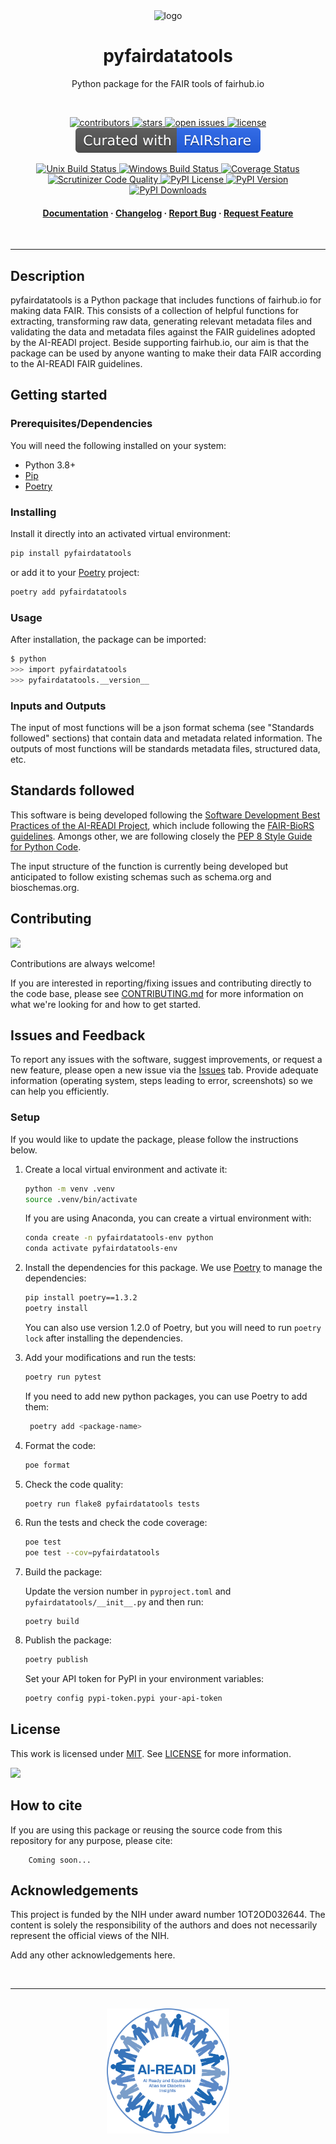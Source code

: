 <div align="center">

<img src="https://freesvg.org/img/1653682897science-svgrepo-com.png" alt="logo" width="200" height="auto" />

<br />

<h1>pyfairdatatools</h1>

<p>
Python package for the FAIR tools of fairhub.io
</p>

<br />

<p>
  <a href="https://github.com/AI-READI/pyfairdatatools/graphs/contributors">
    <img src="https://img.shields.io/github/contributors/AI-READI/pyfairdatatools.svg?style=flat-square" alt="contributors" />
  </a>
  <a href="https://github.com/AI-READI/pyfairdatatools/stargazers">
    <img src="https://img.shields.io/github/stars/AI-READI/pyfairdatatools.svg?style=flat-square" alt="stars" />
  </a>
  <a href="https://github.com/AI-READI/pyfairdatatools/issues/">
    <img src="https://img.shields.io/github/issues/AI-READI/pyfairdatatools.svg?style=flat-square" alt="open issues" />
  </a>
  <a href="https://github.com/AI-READI/pyfairdatatools/blob/main/LICENSE">
    <img src="https://img.shields.io/github/license/AI-READI/pyfairdatatools.svg?style=flat-square" alt="license" />
  </a>
  <a href="https://fairdataihub.org/fairshare">
    <img src="https://raw.githubusercontent.com/fairdataihub/FAIRshare/main/badge.svg" alt="Curated with FAIRshare" />
  </a>
</p>
<p>
  <a href="https://github.com/AI-READI/pyfairdatatools/actions">
    <img src="https://img.shields.io/github/actions/workflow/status/AI-READI/pyfairdatatools/main.yml?branch=main&label=linux" alt="Unix Build Status" />
  </a>
  <a href="https://ci.appveyor.com/project/AI-READI/pyfairdatatools">
    <img src="https://img.shields.io/appveyor/ci/AI-READI/pyfairdatatools.svg?label=windows" alt="Windows Build Status" />
  </a>
  <a href="https://codecov.io/gh/AI-READI/pyfairdatatools">
    <img src="https://img.shields.io/codecov/c/gh/AI-READI/pyfairdatatools" alt="Coverage Status" />
  </a>
  <a href="https://scrutinizer-ci.com/g/AI-READI/pyfairdatatools">
    <img src="https://img.shields.io/scrutinizer/g/AI-READI/pyfairdatatools.svg" alt="Scrutinizer Code Quality" />
  </a>
  <a href="https://pypi.org/project/pyfairdatatools">
    <img src="https://img.shields.io/pypi/l/pyfairdatatools.svg" alt="PyPI License" />
  </a>
  <a href="https://pypi.org/project/pyfairdatatools">
    <img src="https://img.shields.io/pypi/v/pyfairdatatools.svg" alt="PyPI Version" />
  </a>
  <a href="https://pypistats.org/packages/pyfairdatatools">
    <img src="https://img.shields.io/pypi/dm/pyfairdatatools.svg?color=orange" alt="PyPI Downloads" />
  </a>
</p>

<h4>
    <a href="https://ai-readi.github.io/pyfairdatatools/">Documentation</a>
  <span> · </span>
    <a href="https://ai-readi.github.io/pyfairdatatools/about/changelog/">Changelog</a>
  <span> · </span>
    <a href="https://github.com/AI-READI/pyfairdatatools/issues/">Report Bug</a>
  <span> · </span>
    <a href="#">Request Feature</a>
  </h4>
</div>

<br />

---

## Description

pyfairdatatools is a Python package that includes functions of fairhub.io for making data FAIR. This consists of a collection of helpful functions for extracting, transforming raw data, generating relevant metadata files and validating the data and metadata files against the FAIR guidelines adopted by the AI-READI project. Beside supporting fairhub.io, our aim is that the package can be used by anyone wanting to make their data FAIR according to the AI-READI FAIR guidelines.

## Getting started

### Prerequisites/Dependencies

You will need the following installed on your system:

- Python 3.8+
- [Pip](https://pip.pypa.io/en/stable/)
- [Poetry](https://poetry.eustace.io/)

### Installing

Install it directly into an activated virtual environment:

```bash
pip install pyfairdatatools
```

or add it to your [Poetry](https://poetry.eustace.io/) project:

```bash
poetry add pyfairdatatools
```

### Usage

After installation, the package can be imported:

```bash
$ python
>>> import pyfairdatatools
>>> pyfairdatatools.__version__
```

### Inputs and Outputs

The input of most functions will be a json format schema (see "Standards followed" sections) that contain data and metadata related information. The outputs of most functions will be standards metadata files, structured data, etc.

## Standards followed

This software is being developed following the [Software Development Best Practices of the AI-READI Project](https://github.com/AI-READI/software-development-best-practices), which include following the [FAIR-BioRS guidelines](https://github.com/FAIR-BioRS/Guidelines). Amongs other, we are following closely the [PEP 8 Style Guide for Python Code](https://peps.python.org/pep-0008/).

The input structure of the function is currently being developed but anticipated to follow existing schemas such as schema.org and bioschemas.org.

## Contributing

<a href="https://github.com/AI-READI/pyfairdatatools/graphs/contributors">
  <img src="https://contrib.rocks/image?repo=AI-READI/pyfairdatatools" />
</a>

Contributions are always welcome!

If you are interested in reporting/fixing issues and contributing directly to the code base, please see [CONTRIBUTING.md](CONTRIBUTING.md) for more information on what we're looking for and how to get started.

## Issues and Feedback

To report any issues with the software, suggest improvements, or request a new feature, please open a new issue via the [Issues](https://github.com/AI-READI/pyfairdatatools/issues) tab. Provide adequate information (operating system, steps leading to error, screenshots) so we can help you efficiently.

### Setup

If you would like to update the package, please follow the instructions below.

1. Create a local virtual environment and activate it:

   ```bash
   python -m venv .venv
   source .venv/bin/activate
   ```

   If you are using Anaconda, you can create a virtual environment with:

   ```bash
   conda create -n pyfairdatatools-env python
   conda activate pyfairdatatools-env
   ```

2. Install the dependencies for this package. We use [Poetry](https://poetry.eustace.io/) to manage the dependencies:

   ```bash
   pip install poetry==1.3.2
   poetry install
   ```

   You can also use version 1.2.0 of Poetry, but you will need to run `poetry lock` after installing the dependencies.

3. Add your modifications and run the tests:

   ```bash
   poetry run pytest
   ```

   If you need to add new python packages, you can use Poetry to add them:

   ```bash
    poetry add <package-name>
   ```

4. Format the code:

   ```bash
   poe format
   ```

5. Check the code quality:

   ```bash
   poetry run flake8 pyfairdatatools tests
   ```

6. Run the tests and check the code coverage:

   ```bash
   poe test
   poe test --cov=pyfairdatatools
   ```

7. Build the package:

   Update the version number in `pyproject.toml` and `pyfairdatatools/__init__.py` and then run:

   ```text
   poetry build
   ```

8. Publish the package:

   ```bash
   poetry publish
   ```

   Set your API token for PyPI in your environment variables:

   ```bash
   poetry config pypi-token.pypi your-api-token
   ```

## License

This work is licensed under
[MIT](https://opensource.org/licenses/mit). See [LICENSE](https://github.com/AI-READI/pyfairdatatools/blob/main/LICENSE) for more information.

<a href="https://aireadi.org" >
  <img src="https://www.channelfutures.com/files/2017/04/3_0.png" height="30" />
</a>

## How to cite

If you are using this package or reusing the source code from this repository for any purpose, please cite:

```text
    Coming soon...
```

## Acknowledgements

This project is funded by the NIH under award number 1OT2OD032644. The content is solely the responsibility of the authors and does not necessarily represent the official views of the NIH.

Add any other acknowledgements here.

<br />

---

<br />

<div align="center">

<a href="https://aireadi.org">
  <img src="https://github.com/AI-READI/AI-READI-logo/raw/main/logo/png/option2.png" height="200" />
</a>

</div>
